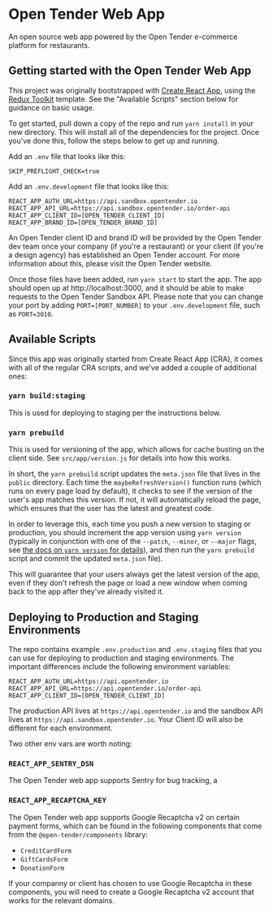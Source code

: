 # Open Tender Web App

An open source web app powered by the Open Tender e-commerce platform for restaurants.

## Getting started with the Open Tender Web App

This project was originally bootstrapped with [Create React App](https://github.com/facebook/create-react-app), using the [Redux Toolkit](https://redux-toolkit.js.org/) template. See the "Available Scripts" section below for guidance on basic usage.

To get started, pull down a copy of the repo and run `yarn install` in your new directory. This will install all of the dependencies for the project. Once you've done this, follow the steps below to get up and running.

Add an `.env` file that looks like this:

```
SKIP_PREFLIGHT_CHECK=true
```

Add an `.env.development` file that looks like this:

```
REACT_APP_AUTH_URL=https://api.sandbox.opentender.io
REACT_APP_API_URL=https://api.sandbox.opentender.io/order-api
REACT_APP_CLIENT_ID=[OPEN_TENDER_CLIENT_ID]
REACT_APP_BRAND_ID=[OPEN_TENDER_BRAND_ID]
```

An Open Tender client ID and brand ID will be provided by the Open Tender dev team once your company (if you're a restaurant) or your client (if you're a design agency) has established an Open Tender account. For more information about this, please visit the Open Tender website.

Once those files have been added, run `yarn start` to start the app. The app should open up at http://localhost:3000, and it should be able to make requests to the Open Tender Sandbox API. Please note that you can change your port by adding `PORT=[PORT_NUMBER]` to your `.env.development` file, such as `PORT=3010`.

## Available Scripts

Since this app was originally started from Create React App (CRA), it comes with all of the regular CRA scripts, and we've added a couple of additional ones:

### `yarn build:staging`

This is used for deploying to staging per the instructions below.

### `yarn prebuild`

This is used for versioning of the app, which allows for cache busting on the client side. See `src/app/version.js` for details into how this works.

In short, the `yarn prebuild` script updates the `meta.json` file that lives in the `public` directory. Each time the `maybeRefreshVersion()` function runs (which runs on every page load by default), it checks to see if the version of the user's app matches this version. If not, it will automatically reload the page, which ensures that the user has the latest and greatest code.

In order to leverage this, each time you push a new version to staging or production, you should increment the app version using `yarn version` (typically in conjunction with one of the `--patch`, `--minor`, or `--major` flags, see [the docs on `yarn version` for details](https://classic.yarnpkg.com/en/docs/cli/version/)), and then run the `yarn prebuild` script and commit the updated `meta.json` file).

This will guarantee that your users always get the latest version of the app, even if they don't refresh the page or load a new window when coming back to the app after they've already visited it.

## Deploying to Production and Staging Environments

The repo contains example `.env.production` and `.env.staging` files that you can use for deploying to production and staging environments. The important differences include the following environment variables:

```
REACT_APP_AUTH_URL=https://api.opentender.io
REACT_APP_API_URL=https://api.opentender.io/order-api
REACT_APP_CLIENT_ID=[OPEN_TENDER_CLIENT_ID]
```

The production API lives at `https://api.opentender.io` and the sandbox API lives at `https://api.sandbox.opentender.io`. Your Client ID will also be different for each environment.

Two other env vars are worth noting:

### `REACT_APP_SENTRY_DSN`

The Open Tender web app supports Sentry for bug tracking, a

### `REACT_APP_RECAPTCHA_KEY`

The Open Tender web app supports Google Recaptcha v2 on certain payment forms, which can be found in the following components that come from the `@open-tender/components` library:

- `CreditCardForm`
- `GiftCardsForm`
- `DonationForm`

If your companny or client has chosen to use Google Recaptcha in these components, you will need to create a Google Recaptcha v2 account that works for the relevant domains.
